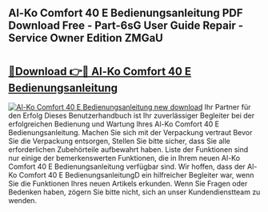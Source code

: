 ## Al-Ko Comfort 40 E Bedienungsanleitung PDF Download Free - Part-6sG User Guide Repair - Service Owner Edition ZMGaU

# <h2><a href="http://df5kq7j.blite.top/?on=Al-Ko+Comfort+40+E+Bedienungsanleitung">🔗Download 👉🔴 Al-Ko Comfort 40 E Bedienungsanleitung</a></h2>

[![Al-Ko Comfort 40 E Bedienungsanleitung new download](https://i.imgur.com/lujVjoI.png)](http://df5kq7j.blite.top/?on=Al-Ko+Comfort+40+E+Bedienungsanleitung)
Ihr Partner für den Erfolg Dieses Benutzerhandbuch ist Ihr zuverlässiger Begleiter bei der erfolgreichen Bedienung und Wartung Ihres Al-Ko Comfort 40 E Bedienungsanleitung. Machen Sie sich mit der Verpackung vertraut Bevor Sie die Verpackung entsorgen, Stellen Sie bitte sicher, dass Sie alle erforderlichen Zubehörteile aufbewahrt haben. Liste der Funktionen sind nur einige der bemerkenswerten Funktionen, die in Ihrem neuen Al-Ko Comfort 40 E Bedienungsanleitung verfügbar sind. Wir hoffen, dass der Al-Ko Comfort 40 E BedienungsanleitungD ein hilfreicher Begleiter war, wenn Sie die Funktionen Ihres neuen Artikels erkunden. Wenn Sie Fragen oder Bedenken haben, zögern Sie bitte nicht, sich an unser Kundendienstteam zu wenden.

